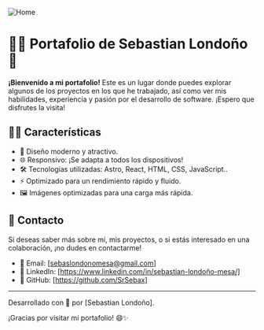 ![Home](https://github.com/user-attachments/assets/74b5b57f-b4a7-45ef-bfd0-314c9a71f865)


# 👨‍💻 Portafolio de Sebastian Londoño 🚀
**¡Bienvenido a mi portafolio!** Este es un lugar donde puedes explorar algunos de los proyectos en los que he trabajado, así como ver mis habilidades, experiencia y pasión por el desarrollo de software. ¡Espero que disfrutes la visita!

## 👀🌟 Características

- 🚀 Diseño moderno y atractivo.
- 🌐 Responsivo: ¡Se adapta a todos los dispositivos!
- 🛠️ Tecnologías utilizadas: Astro, React, HTML, CSS, JavaScript..
- ⚡ Optimizado para un rendimiento rápido y fluido.
- 🖼️ Imágenes optimizadas para una carga más rápida.

## 💬 Contacto
Si deseas saber más sobre mí, mis proyectos, o si estás interesado en una colaboración, ¡no dudes en contactarme!

- 📧 Email: [sebaslondonomesa@gmail.com]
- 🔗 LinkedIn: [https://www.linkedin.com/in/sebastian-londoño-mesa/]
- 🐙 GitHub: [https://github.com/SrSebax]

---
Desarrollado con 💙 por [Sebastian Londoño].

¡Gracias por visitar mi portafolio! 😄✨

